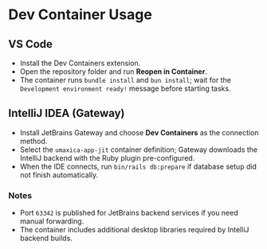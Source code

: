 # Dev Container Usage

## VS Code
- Install the Dev Containers extension.
- Open the repository folder and run **Reopen in Container**.
- The container runs `bundle install` and `bun install`; wait for the `Development environment ready!` message before starting tasks.

## IntelliJ IDEA (Gateway)
- Install JetBrains Gateway and choose **Dev Containers** as the connection method.
- Select the `umaxica-app-jit` container definition; Gateway downloads the IntelliJ backend with the Ruby plugin pre-configured.
- When the IDE connects, run `bin/rails db:prepare` if database setup did not finish automatically.

### Notes
- Port `63342` is published for JetBrains backend services if you need manual forwarding.
- The container includes additional desktop libraries required by IntelliJ backend builds.
